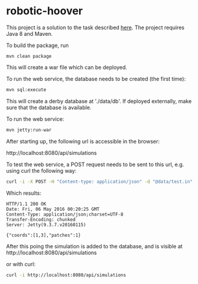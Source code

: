 # robotic-hoover

This project is a solution to the task described [here](https://github.com/lampkicking/java-backend-test).
The project requires Java 8 and Maven.

To build the package, run

```
mvn clean package
```

This will create a war file which can be deployed.

To run the web service, the database needs to be created (the first time):

```Bash
mvn sql:execute
```

This will create a derby database at './data/db'. If deployed externally,
make sure that the database is available.

To run the web service:

```Bash
mvn jetty:run-war
```

After starting up, the following url is accessible in the browser:

http://localhost:8080/api/simulations

To test the web service, a POST request needs to be sent to this url,
e.g. using curl the following way:

```Bash
curl -i -X POST -H "Content-type: application/json" -d "@data/test.in" localhost:8080/api/simulations
```

Which results:

```
HTTP/1.1 200 OK
Date: Fri, 06 May 2016 00:20:25 GMT
Content-Type: application/json;charset=UTF-8
Transfer-Encoding: chunked
Server: Jetty(9.3.7.v20160115)

{"coords":[1,3],"patches":1}
```

After this poing the simulation is added to the database, and is visible at
http://localhost:8080/api/simulations

or with curl:

```Bash
curl -i http://localhost:8080/api/simulations
```
